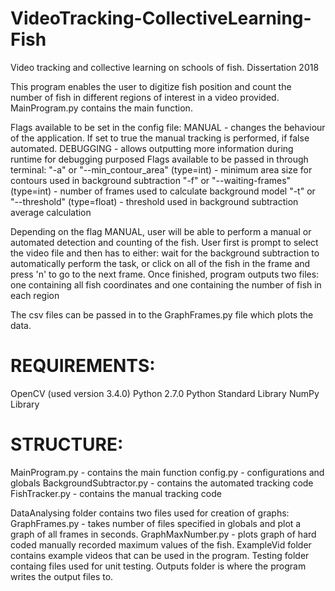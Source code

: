 # VideoTracking-CollectiveLearning-Fish
Video tracking and collective learning on schools of fish. Dissertation 2018

This program enables the user to digitize fish position and count the number of fish in different regions of interest in a video provided. MainProgram.py contains the main function. 

Flags available to be set in the config file:
	MANUAL - changes the behaviour of the application. If set to true the manual tracking is performed, if false automated.
	DEBUGGING - allows outputting more information during runtime for debugging purposed
Flags available to be passed in through terminal:
    	"-a" or "--min_contour_area" (type=int) - minimum area size for contours used in background subtraction
    	"-f" or "--waiting-frames" (type=int) - number of frames used to calculate background model
   	"-t" or "--threshold" (type=float) - threshold used in background subtraction average calculation

Depending on the flag MANUAL, user will be able to perform a manual or automated detection and counting of the fish. 
User first is prompt to select the video file and then has to either:
	wait for the background subtraction to automatically perform the task, or
	click on all of the fish in the frame and press 'n' to go to the next frame. 
Once finished, program outputs two files: one containing all fish coordinates and one containing the number of fish in each region

The csv files can be passed in to the GraphFrames.py file which plots the data.


# REQUIREMENTS:
OpenCV (used version 3.4.0)
Python 2.7.0
Python Standard Library
NumPy Library


# STRUCTURE:
MainProgram.py - contains the main function
config.py - configurations and globals
BackgroundSubtractor.py - contains the automated tracking code
FishTracker.py - contains the manual tracking code 

DataAnalysing folder contains two files used for creation of graphs:
	GraphFrames.py - takes number of files specified in globals and plot a graph of all frames in seconds. 
	GraphMaxNumber.py - plots graph of hard coded manually recorded maximum values of the fish.
ExampleVid folder contains example videos that can be used in the program. 
Testing folder containg files used for unit testing.
Outputs folder is where the program writes the output files to.
